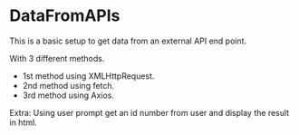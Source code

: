 # DataFromAPIs
This is a basic setup to get data from an external API end point. 

With 3 different methods.
- 1st method using XMLHttpRequest.
- 2nd method using fetch.
- 3rd method using Axios.

Extra:
Using user prompt get an id number from user and display the result in html.
